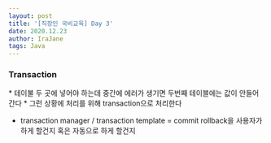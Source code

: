 ```yaml
---
layout: post
title: '[직장인 국비교육] Day 3'
date: 2020.12.23
author: IraJane
tags: Java
---
```


<h3>Transaction</h3>
* 테이불 두 곳에 넣어야 하는데 중간에 에러가 생기면 두번째 테이블에는 값이 안들어간다 
* 그런 상황에 처리를 위해 transaction으로 처리한다 

* transaction manager / transaction template  = commit rollback을 사용자가 하게 할건지 혹은 자동으로 하게 할건지
